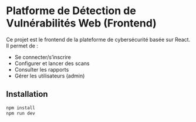 # Platforme de Détection de Vulnérabilités Web (Frontend)

Ce projet est le frontend de la plateforme de cybersécurité basée sur React.  
Il permet de :

- Se connecter/s’inscrire
- Configurer et lancer des scans
- Consulter les rapports
- Gérer les utilisateurs (admin)

## Installation

```bash
npm install
npm run dev
